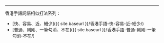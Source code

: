 ---
香港手語詞語相似打法系列：
* [快、容易、近、細少]({{ site.baseurl }}/香港手語-快-容易-近-細少/)
* [普通、剛剛、一筆勾消、不在]({{ site.baseurl }}/香港手語-普通-剛剛-一筆勾消-不在/)